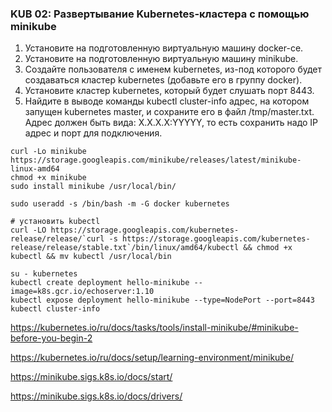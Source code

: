 ### KUB 02: Развертывание Kubernetes-кластера с помощью minikube

1. Установите на подготовленную виртуальную машину docker-ce.
2. Установите на подготовленную виртуальную машину minikube.
3. Создайте пользователя с именем kubernetes, из-под которого будет создаваться кластер kubernetes (добавьте его в группу docker).
4. Установите кластер kubernetes, который будет слушать порт 8443.
5. Найдите в выводе команды kubectl cluster-info адрес, на котором запущен kubernetes master, и сохраните его в файл /tmp/master.txt. Адрес должен быть вида: X.X.X.X:YYYYY, то есть сохранить надо IP адрес и порт для подключения.


```
curl -Lo minikube https://storage.googleapis.com/minikube/releases/latest/minikube-linux-amd64
chmod +x minikube
sudo install minikube /usr/local/bin/

sudo useradd -s /bin/bash -m -G docker kubernetes

# установить kubectl
curl -LO https://storage.googleapis.com/kubernetes-release/release/`curl -s https://storage.googleapis.com/kubernetes-release/release/stable.txt`/bin/linux/amd64/kubectl && chmod +x kubectl && mv kubectl /usr/local/bin

su - kubernetes
kubectl create deployment hello-minikube --image=k8s.gcr.io/echoserver:1.10
kubectl expose deployment hello-minikube --type=NodePort --port=8443
kubectl cluster-info

```

https://kubernetes.io/ru/docs/tasks/tools/install-minikube/#minikube-before-you-begin-2

https://kubernetes.io/ru/docs/setup/learning-environment/minikube/

https://minikube.sigs.k8s.io/docs/start/

https://minikube.sigs.k8s.io/docs/drivers/


